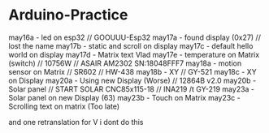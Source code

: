 # Arduino-Practice

may16a - led on esp32 // GOOUUU-Esp32
may17a - found display (0x27) // lost the name
may17b - static and scroll on display 
may17c - default hello world on display
may17d - Matrix text Vlad 
may17e - temperature on Matrix (switch) // 10756W // ASAIR AM2302 SN:18048FFF7
may18a - motion sensor on Matrix // SR602 // HW-438
may18b - XY // GY-521
may18c - XY on Display
may20a - Using new Display (Worse) // 12864B v2.0
may20b - Solar panel // START SOLAR CNC85x115-18 // INA219 /t GY-219
may23a - Solar panel on new Display (63)
may23b - Touch on Matrix
may23c - Scrolling text on matrix (Too late)

and one retranslation for V i dont do this
